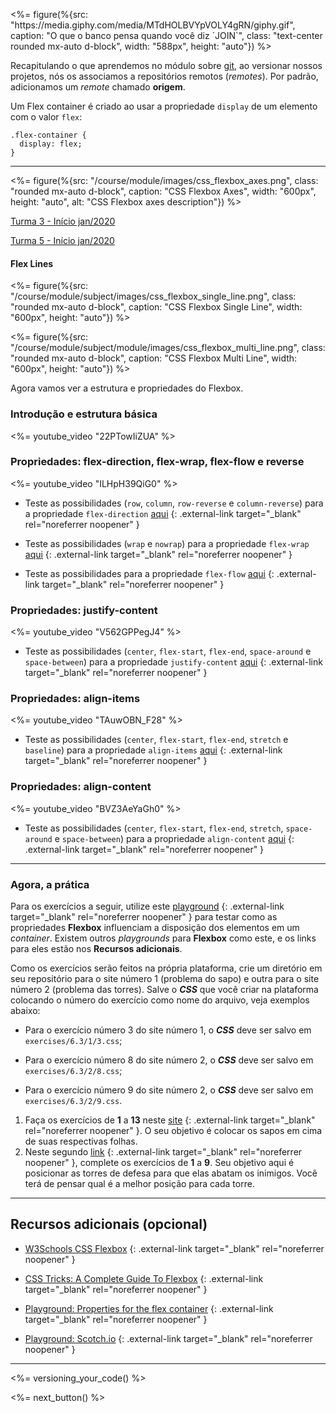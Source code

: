 <%= figure(%{src: "https:\/\/media.giphy.com/media/MTdHOLBVYpVOLY4gRN/giphy.gif", caption: "O que o banco pensa quando você diz \`JOIN\`", class: "text-center rounded mx-auto d-block", width: "588px", height: "auto"}) %>

Recapitulando o que aprendemos no módulo sobre [git](/course/intro/git), ao versionar nossos projetos, nós os associamos a repositórios remotos (_remotes_). Por padrão, adicionamos um *remote* chamado **origem**.

Um Flex container é criado ao usar a propriedade `display` de um elemento com o valor `flex`:

```language-css
.flex-container {
  display: flex;
}
```

---

<%= figure(%{src: "/course/module/images/css_flexbox_axes.png", class: "rounded mx-auto d-block", caption: "CSS Flexbox Axes", width: "600px", height: "auto", alt: "CSS Flexbox axes description"}) %>

[Turma 3 - Início jan/2020](/test/support/course/module/subject/sd-cohort-3)

[Turma 5 - Início jan/2020](#sd-cohort-5)

#### Flex Lines

<%= figure(%{src: "/course/module/subject/images/css_flexbox_single_line.png", class: "rounded mx-auto d-block", caption: "CSS Flexbox Single Line", width: "600px", height: "auto"}) %>

<%= figure(%{src: "/course/module/subject/module/images/css_flexbox_multi_line.png", class: "rounded mx-auto d-block", caption: "CSS Flexbox Multi Line", width: "600px", height: "auto"}) %>

Agora vamos ver a estrutura e propriedades do Flexbox.

### Introdução e estrutura básica

<%= youtube_video "22PTowIiZUA" %>

### Propriedades: flex-direction, flex-wrap, flex-flow e reverse

<%= youtube_video "ILHpH39QiG0" %>

* Teste as possibilidades (`row`, `column`, `row-reverse` e `column-reverse`) para a propriedade `flex-direction` [aqui](https://www.w3schools.com/css/tryit.asp?filename=trycss3_flexbox_flex-direction_column) {: .external-link target="_blank" rel="noreferrer noopener" }

* Teste as possibilidades (`wrap` e `nowrap`) para a propriedade `flex-wrap` [aqui](https://www.w3schools.com/css/tryit.asp?filename=trycss3_flexbox_flex-wrap_wrap) {: .external-link target="_blank" rel="noreferrer noopener" }

* Teste as possibilidades para a propriedade `flex-flow` [aqui](https://www.w3schools.com/css/tryit.asp?filename=trycss3_flexbox_flex-flow_row_wrap) {: .external-link target="_blank" rel="noreferrer noopener" }

### Propriedades: justify-content

<%= youtube_video "V562GPPegJ4" %>

* Teste as possibilidades (`center`, `flex-start`, `flex-end`, `space-around` e `space-between`) para a propriedade `justify-content` [aqui](https://www.w3schools.com/css/tryit.asp?filename=trycss3_flexbox_justify-content_center) {: .external-link target="_blank" rel="noreferrer noopener" }

### Propriedades: align-items

<%= youtube_video "TAuwOBN_F28" %>

* Teste as possibilidades (`center`, `flex-start`, `flex-end`, `stretch` e `baseline`) para a propriedade `align-items` [aqui](https://www.w3schools.com/css/tryit.asp?filename=trycss3_flexbox_align-items_baseline) {: .external-link target="_blank" rel="noreferrer noopener" }

### Propriedades: align-content

<%= youtube_video "BVZ3AeYaGh0" %>

* Teste as possibilidades (`center`, `flex-start`, `flex-end`, `stretch`, `space-around` e `space-between`) para a propriedade `align-content` [aqui](https://www.w3schools.com/css/tryit.asp?filename=trycss3_flexbox_align-content_space-between) {: .external-link target="_blank" rel="noreferrer noopener" }

---

### Agora, a prática

Para os exercícios a seguir, utilize este [playground](https://the-echoplex.net/flexyboxes/) {: .external-link target="_blank" rel="noreferrer noopener" } para testar como as propriedades **Flexbox** influenciam a disposição dos elementos em um *container*. Existem outros *playgrounds* para **Flexbox** como este, e os links para eles estão nos **Recursos adicionais**.

Como os exercícios serão feitos na própria plataforma, crie um diretório em seu repositório para o site número 1 (problema do sapo) e outra para o site número 2 (problema das torres).
Salve o ***CSS*** que você criar na plataforma colocando o número do exercício como nome do arquivo, veja exemplos abaixo:

- Para o exercício número 3 do site número 1, o ***CSS*** deve ser salvo em `exercises/6.3/1/3.css`;

- Para o exercício número 8 do site número 2, o ***CSS*** deve ser salvo em `exercises/6.3/2/8.css`;

- Para o exercício número 9 do site número 2, o ***CSS*** deve ser salvo em `exercises/6.3/2/9.css`.

1. Faça os exercícios de **1** a **13** neste [site](https://flexboxfroggy.com/) {: .external-link target="_blank" rel="noreferrer noopener" }. O seu objetivo é colocar os sapos em cima de suas respectivas folhas.
2. Neste segundo [link](http://www.flexboxdefense.com/) {: .external-link target="_blank" rel="noreferrer noopener" }, complete os exercícios de **1** a **9**. Seu objetivo aqui é posicionar as torres de defesa para que elas abatam os inimigos. Você terá de pensar qual é a melhor posição para cada torre.

---

## Recursos adicionais (opcional)

* [W3Schools CSS Flexbox](https://www.w3schools.com/css/css3_flexbox.asp) {: .external-link target="_blank" rel="noreferrer noopener" }

* [CSS Tricks: A Complete Guide To Flexbox](https://css-tricks.com/snippets/css/a-guide-to-flexbox/) {: .external-link target="_blank" rel="noreferrer noopener" }

* [Playground: Properties for the flex container](https://codepen.io/enxaneta/full/adLPwv) {: .external-link target="_blank" rel="noreferrer noopener" }

* [Playground: Scotch.io](https://demos.scotch.io/visual-guide-to-css3-flexbox-flexbox-playground/demos/) {: .external-link target="_blank" rel="noreferrer noopener" }

---

<%= versioning_your_code() %>

<%= next_button() %>

